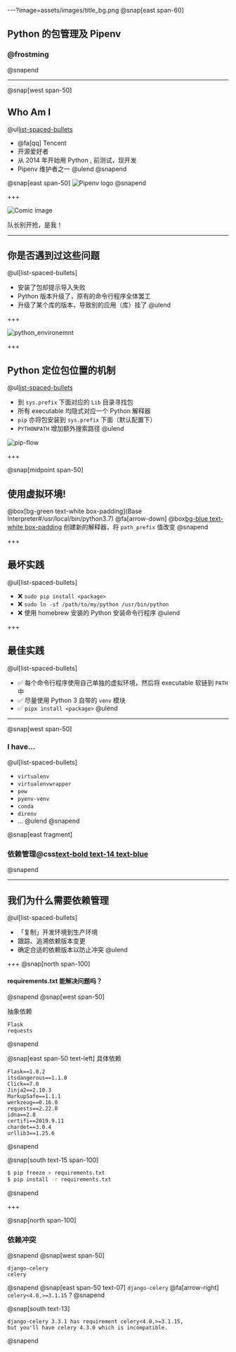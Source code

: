 ---?image=assets/images/title_bg.png
@snap[east span-60]

## Python 的包管理及 Pipenv

### @frostming

@snapend

---

@snap[west span-50]

## Who Am I

@ul[list-spaced-bullets](false)

- @fa[qq] Tencent
- 开源爱好者
- 从 2014 年开始用 Python , 前测试，现开发
- Pipenv 维护者之一
@ulend
@snapend

@snap[east span-50]
![Pipenv logo](assets/images/pipenv.png)
@snapend

+++

![Comic image](assets/images/comic.png)

队长别开抢，是我！

---

## 你是否遇到过这些问题

@ul[list-spaced-bullets]

- 安装了包却提示导入失败
- Python 版本升级了，原有的命令行程序全体罢工
- 升级了某个库的版本，导致别的应用（库）挂了
@ulend

+++

![python_environemnt](assets/images/python_environment_2x.png)

+++

## Python 定位包位置的机制

@ul[list-spaced-bullets](false)

- 到 `sys.prefix` 下面对应的 `Lib` 目录寻找包
- 所有 executable 均隐式对应一个 Python 解释器
- `pip` 亦将包安装到 `sys.prefix` 下面（默认配置下）
- `PYTHONPATH` 增加额外搜索路径
@ulend

![pip-flow](assets/images/pip-flow.png)

+++

@snap[midpoint span-50]
## 使用虚拟环境!

@box[bg-green text-white box-padding](Base Interpreter#/usr/local/bin/python3.7)
@fa[arrow-down]
@box[bg-blue text-white box-padding](Virtualenv#.venv/bin/python)
创建新的解释器，将 `path_prefix` 值改变
@snapend


+++

## 最坏实践

@ul[list-spaced-bullets]

- ❌ `sudo pip install <package>`
- ❌ `sudo ln -sf /path/to/my/python /usr/bin/python`
- ❌ 使用 homebrew 安装的 Python 安装命令行程序
@ulend

+++

## 最佳实践

@ul[list-spaced-bullets]

- ✅ 每个命令行程序使用自己单独的虚拟环境，然后将 executable 软链到 `PATH` 中
- ✅ 尽量使用 Python 3 自带的 `venv` 模块
- ✅ `pipx install <package>`
@ulend

---

@snap[west span-50]

### I have...

@ul[list-spaced-bullets]

- `virtualenv`
- `virtualenvwrapper`
- `pew`
- `pyenv-venv`
- `conda`
- `direnv`
- ...
@ulend
@snapend

@snap[east fragment]

### 依赖管理@css[text-bold text-14 text-blue](?)

@snapend

---

## 我们为什么需要依赖管理

@ul[list-spaced-bullets]

- 「复制」开发环境到生产环境
- 跟踪、追溯依赖版本变更
- 确定合适的依赖版本以防止冲突
@ulend

+++
@snap[north span-100]
#### requirements.txt 能解决问题吗？
@snapend
@snap[west span-50]

抽象依赖

```
Flask
requests
```

@snapend

@snap[east span-50 text-left]
具体依赖

```
Flask==1.0.2
itsdangerous==1.1.0
Click==7.0
Jinja2==2.10.3
MarkupSafe==1.1.1
werkzeug==0.16.0
requests==2.22.0
idna==2.8
certifi==2019.9.11
chardet==3.0.4
urllib3==1.25.6
```

@snapend

@snap[south text-15 span-100]

```bash
$ pip freeze > requirements.txt
$ pip install -r requirements.txt
```

@snapend

+++

@snap[north span-100]
### 依赖冲突
@snapend
@snap[west span-50]
```
django-celery
celery
```
@snapend
@snap[east span-50 text-07]
`django-celery` @fa[arrow-right] `celery<4.0,>=3.1.15`
?
@snapend

@snap[south text-13]
```
django-celery 3.3.1 has requirement celery<4.0,>=3.1.15,
but you'll have celery 4.3.0 which is incompatible.
```
@snapend